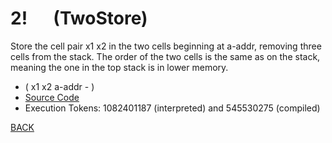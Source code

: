 # 2! &emsp; (TwoStore)
Store the cell pair x1 x2 in the two cells beginning at a-addr, removing three cells from the stack. The order of the two cells is the same as on the stack, meaning the one in the top stack is in lower memory.
* ( x1 x2 a-addr - )
* [Source Code](../words/core/TwoStore.cs)
* Execution Tokens: 1082401187 (interpreted) and 545530275 (compiled)


[BACK](builtins.md#TwoStore)

